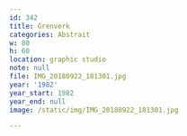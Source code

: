 ```yaml
---
id: 342
title: Grenverk
categories: Abstrait
w: 80
h: 60
location: graphic studio
note: null
file: IMG_20180922_181301.jpg
year: '1982'
year_start: 1982
year_end: null
image: /static/img/IMG_20180922_181301.jpg

---
```


